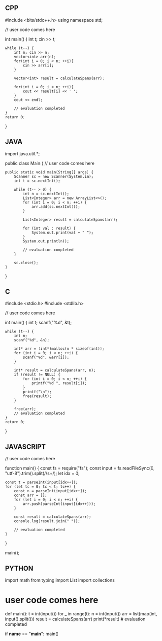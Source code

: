 ## CPP

#include <bits/stdc++.h>
using namespace std;

// user code comes here

int main() {
    int t;
    cin >> t;

    while (t--) {
        int n; cin >> n;
        vector<int> arr(n);
        for(int i = 0; i < n; ++i){
            cin >> arr[i];
        }

        vector<int> result = calculateSpans(arr);

        for(int i = 0; i < n; ++i){
            cout << result[i] << ' ';
        }
        cout << endl;
        
        // evaluation completed
    }
    return 0;
}

## JAVA

import java.util.*;

public class Main {
    // user code comes here

    public static void main(String[] args) {
        Scanner sc = new Scanner(System.in);
        int t = sc.nextInt();

        while (t-- > 0) {
            int n = sc.nextInt();
            List<Integer> arr = new ArrayList<>();
            for (int i = 0; i < n; ++i) {
                arr.add(sc.nextInt());
            }

            List<Integer> result = calculateSpans(arr);

            for (int val : result) {
                System.out.print(val + " ");
            }
            System.out.println();

            // evaluation completed
        }

        sc.close();
    }
}

## C

#include <stdio.h>
#include <stdlib.h>

// user code comes here

int main() {
    int t;
    scanf("%d", &t);

    while (t--) {
        int n;
        scanf("%d", &n);

        int* arr = (int*)malloc(n * sizeof(int));
        for (int i = 0; i < n; ++i) {
            scanf("%d", &arr[i]);
        }

        int* result = calculateSpans(arr, n);
        if (result != NULL) {
            for (int i = 0; i < n; ++i) {
                printf("%d ", result[i]);
            }
            printf("\n");
            free(result);
        }

        free(arr);
        // evaluation completed
    }
    return 0;
}

## JAVASCRIPT

// user code comes here

function main() {
    const fs = require("fs");
    const input = fs.readFileSync(0, "utf-8").trim().split(/\s+/);
    let idx = 0;

    const t = parseInt(input[idx++]);
    for (let tc = 0; tc < t; tc++) {
        const n = parseInt(input[idx++]);
        const arr = [];
        for (let i = 0; i < n; ++i) {
            arr.push(parseInt(input[idx++]));
        }

        const result = calculateSpans(arr);
        console.log(result.join(" "));

        // evaluation completed
    }
}

main();

## PYTHON

import math
from typing import List
import collections

# user code comes here

def main():
    t = int(input())
    for _ in range(t):
        n = int(input())
        arr = list(map(int, input().split()))
        result = calculateSpans(arr)
        print(*result)
        # evaluation completed

if __name__ == "__main__":
    main()